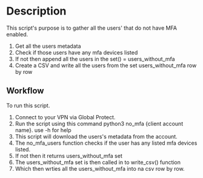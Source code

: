 # Description

This script's purpose is to gather all the users' that do not have MFA enabled.

1. Get all the users metadata
2. Check if those users have any mfa devices listed
3. If not then append all the users in the set() = users_without_mfa
4. Create a CSV and write all the users from the set users_without_mfa row by row


## Workflow

To run this script.

1. Connect to your VPN via Global Protect.
2. Run the script using this command python3 no_mfa {client account name}. use -h for help
3. This script will download the users's metadata from the account.
4. The no_mfa_users function checks if the user has any listed mfa devices listed.
5. If not then it returns users_without_mfa set
6. The users_without_mfa set is then called in to write_csv() function
7. Which then wrties all the users_without_mfa into na csv row by row.
